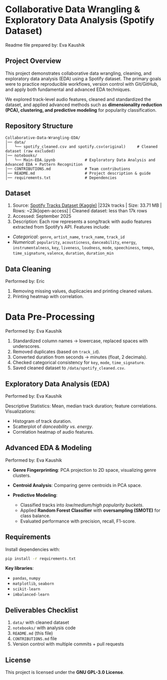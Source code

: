 # Collaborative Data Wrangling & Exploratory Data Analysis (Spotify Dataset)
Readme file prepared by: Eva Kaushik

## Project Overview
This project demonstrates collaborative data wrangling, cleaning, and exploratory data analysis (EDA) using a Spotify dataset. The primary goals were to practice reproducible workflows, version control with Git/GitHub, and apply both fundamental and advanced EDA techniques.

We explored track-level audio features, cleaned and standardized the dataset, and applied advanced methods such as **dimensionality reduction (PCA), clustering, and predictive modeling** for popularity classification.

## Repository Structure

```
Collaborative-Data-Wrangling-EDA/
│── data/
│   └── spotify_cleaned.csv and spotify.csv(original)     # Cleaned dataset (raw excluded)
│── notebooks/
│   └── Main-EDA.ipynb             # Exploratory Data Analysis and Advanced EDA + Pattern Recognition
│── CONTRIBUTIONS.md               # Team contributions
│── README.md                      # Project description & guide
│── requirements.txt               # Dependencies
```

## Dataset

1. Source: [Spotify Tracks Dataset (Kaggle)](https://www.kaggle.com/datasets/zaheenhamidani/ultimate-spotify-tracks-db) |232k tracks | Size: 33.71 MB | Rows: ~23k[open-access] | Cleaned dataset: less than 17k rows
2. Accessed: September 2025
3. Description:
  Each row represents a song/track with audio features extracted from Spotify’s API.
  Features include:
  * *Categorical*: `genre`, `artist_name`, `track_name`, `track_id`
  * *Numerical*: `popularity`, `acousticness`, `danceability`, `energy`,
    `instrumentalness`, `key`, `liveness`, `loudness`, `mode`, `speechiness`,
    `tempo`, `time_signature`, `valence`, `duration`, `duration_min`

## Data Cleaning 
Performed by: Eric 

1. Removing missing values, duplicacies and printing cleaned values.
2. Printing heatmap with correlation.

# Data Pre-Processing
Performed by: Eva Kaushik

1. Standardized column names → lowercase, replaced spaces with underscores.
2. Removed duplicates (based on `track_id`).
3. Converted duration from seconds → minutes (float, 2 decimals).
4. Checked categorical consistency for `key`, `mode`, `time_signature`.
5. Saved cleaned dataset to `/data/spotify_cleaned.csv`.

## Exploratory Data Analysis (EDA)
Performed by: Eva Kaushik

Descriptive Statistics: Mean, median track duration; feature correlations.
Visualizations:

  * Histogram of track duration.
  * Scatterplot of *danceability vs. energy*.
  * Correlation heatmap of audio features.


## Advanced EDA & Modeling
Performed by: Eva Kaushik

* **Genre Fingerprinting**: PCA projection to 2D space, visualizing genre clusters.
* **Centroid Analysis**: Comparing genre centroids in PCA space.
* **Predictive Modeling**:

  * Classified tracks into *low/medium/high popularity buckets*.
  * Applied **Random Forest Classifier** with **oversampling (SMOTE)** for class balance.
  * Evaluated performance with precision, recall, F1-score.

## Requirements

Install dependencies with:

```bash
pip install -r requirements.txt
```

**Key libraries**:
* `pandas`, `numpy`
* `matplotlib`, `seaborn`
* `scikit-learn`
* `imbalanced-learn`

## Deliverables Checklist
1. `data/` with cleaned dataset
2. `notebooks/` with analysis code
3. `README.md` (this file)
4. `CONTRIBUTIONS.md` file
5. Version control with multiple commits + pull requests

## License
This project is licensed under the **GNU GPL-3.0 License**.
